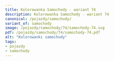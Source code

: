 ```yaml
---
title: Kolorowanka Samochody - wariant 74
description: Kolorowanka Samochody - wariant 74
canonical: /pojazdy/samochody/
variant_of: samochody
image: /pojazdy/samochody/74/samochody-74.svg
pdf: /pojazdy/samochody/74/samochody-74.pdf
alt: "Kolorowanki samochody"
tags:
- pojazdy
- samochody
---
```

